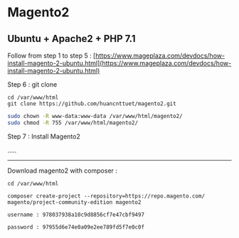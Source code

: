 # Magento2

## Ubuntu + Apache2 + PHP 7.1 

Follow from step 1 to step 5 : [https://www.mageplaza.com/devdocs/how-install-magento-2-ubuntu.html](https://www.mageplaza.com/devdocs/how-install-magento-2-ubuntu.html) 

Step 6 : git clone 

    cd /var/www/html
    git clone https://github.com/huancnttuet/magento2.git

```bash
sudo chown -R www-data:www-data /var/www/html/magento2/
sudo chmod -R 755 /var/www/html/magento2/
```

Step 7 : Install Magento2

 .....
 
 
-------------------------------------------------------------------------------------------------------------------------

Download magento2 with composer :

    cd /var/www/html
    
    composer create-project --repository=https://repo.magento.com/ magento/project-community-edition magento2

    username : 978037938a10c9d8856cf7e47cbf9497
    
    password : 97955d6e74e0a09e2ee789fd5f7e0c0f 
